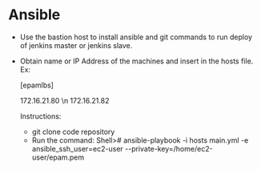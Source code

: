 # Ansible

- Use the bastion host to install ansible and git commands to run deploy of jenkins master or jenkins slave.
- Obtain name or IP Address of the machines and insert in the hosts file. Ex: 

  [epamlbs]
  
  172.16.21.80 \n
  172.16.21.82


  Instructions:
  - git clone code repository 
  - Run the command:
  Shell># ansible-playbook -i hosts main.yml  -e ansible_ssh_user=ec2-user --private-key=/home/ec2-user/epam.pem

